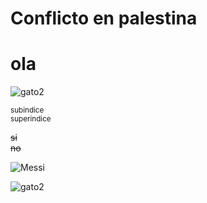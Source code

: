 # Conflicto en palestina

# ola

![gato2](https://i.pinimg.com/564x/b0/a4/c2/b0a4c26777707c9e3121e735faa3b71c.jpg)

<sub>subindice</sub>  
<sup>superindice</sup>

~~si~~  
~~no~~  

![Messi](https://pbs.twimg.com/media/E8C8AP6XEAkvlmW.jpg)


![gato2](https://i.pinimg.com/736x/95/18/c7/9518c7baecedd451cc171af7ec775a51.jpg)